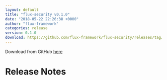```yaml
---
layout: default
title: "flux-security v0.1.0"
date: "2018-05-22 22:26:38 +0000"
author: "flux-framework"
categories: release
version: 0.1.0
download: https://github.com/flux-framework/flux-security/releases/tag/v0.1.0
---
```


Download from GitHub [here](https://github.com/flux-framework/flux-security/releases/tag/v0.1.0)

# Release Notes
